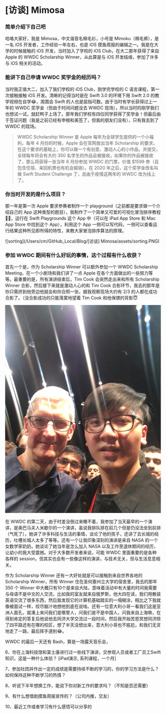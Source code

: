 # [访谈] Mimosa

### 简单介绍下自己吧

哈咯大家好，我是 Mimosa，中文谐音名棉毛衫，小号是 Mimoku（棉毛裤），是一名 iOS 开发者，工作经验一年左右，也是 iOS 摸鱼周报的编辑之一。我是在大学的时候接触的 iOS 开发，当时加入了学校的 iOS Club，在大二那年获得了来自 Apple 的 WWDC Scholarship Winner，从此算是与 iOS 开发结缘，参加了许多与 iOS 相关的活动。

### 能讲下自己申请 WWDC 奖学金的经历吗？

当时我正值大二，加入了我们学校的 iOS Club，刚学完学校的 C 语言课程，第一次接触接触 iOS 开发。清晰的记得当时是在 Swift 3.0 的环境下用 Swift 2.0 的教学视频在自学😂，周围会 Swift 的人也是屈指可数。由于当时有学长获得过上一年的 WWDC 奖学金（但由于时间问题没去 WWDC 现场），所以当时的刚学我们也想试一试，就赶鸭子上场了。那年我们学校有四位同学获得了奖学金！但最后由于签证问题（我是之前已经有申根和美签了，但我的朋友们没有），只有我去到了 WWDC 的现场。

> WWDC Scholarship Winner 是 Apple 每年为全球学生提供的一个小福利，每年 4 月份的时候，Apple 会在官网放出当年 Scholarship 的要求，在这个要求的基础上，你可以做一个有创意、激动人心的小作品，并提交，全球每年将会有大约 350 名学生的作品会被接收。如果你的作品被接收了，那么将获得一张当年 6 月份参加 WWDC 的门票，价值 $1599 😎（且包含住宿、来回机票也有机会报销）。在 2020 年之后，这个奖学金改名叫做 Swift Student Challenge 了，且由于疫情这两年的 WWDC 改为线上了。

### 你当时开发的是什么项目？
那一年是第一次 Apple 要求参赛者制作一个 playground（之前都是要求做一个介绍自己的 App 这种类型的题目），我制作了一个简单又可爱的可视化冒泡排序教程💂‍♀️，运行在 Swift Playgrounds 这个 App 中（可以在 iPad App Store 和 Mac App Store 中找到这个 App），利用这个 App 一侧可以写代码，一侧可以查看运行结果这种所见即所得的特性，来教大家冒泡排序算法的原理。

![sorting](/Users/cm/GitHub_Local/Blog/[访谈] Mimosa/assets/sorting.PNG)

### 参加 WWDC 期间有什么好玩的事情，这个过程有什么收获？

首先一个是，作为 Scholarship Winner 可以额外参加一个 WWDC Scholarship Meeting，在一个小剧场和我们讲了一点 Apple 在各个方面做出的一些努力等等。最重要的是，所有演讲结束后，Tim Cook 会突然走出来和所有 Scholarship Winner 合影，然后接下来就是激动人心的和 Tim Cook 合影环节，我去的那年是你只需挤到他旁边他就会和你合照一张，据我观察现场大约有 2/3 的人都在成功合影了。（没合影成功的只能落寞地望着 Tim Cook 和他保镖的背影😇

![shuai](assets/shuai.JPG)

在 WWDC 的第二天，由于时差没倒过来睡不着，我参加了当天最早的一个演讲，是奥巴马夫人米歇尔的一个演讲，虽说我排队排在前几个但是仍没法坐到前排（气死了），她讲了许多科技与生活的事情，谈论了他的孩子，还讲了去长城的经历，吐槽长城人太多了等等。还有一个让我印象深刻的演讲是来自 NASA 的一个女数学家奶奶，她谈论了她当年是怎么加入 NASA 以及工作至退休期间的经历，让幼小的我大受震撼。对于大多数开发者来说，可能 WWDC 里面重要的是各种各样的 session，但其实也会有一些像这样的演讲，与技术无关，但与生活息息相关。

作为 Scholarship Winner 还有一大好处就是可以接触到来自世界各地的 Scholarship Winner，所有 Winner 住在圣何塞州立大学的宿舍里，我去的那年 350 个 Winner 中大概只有10个是来自大陆，意味着活动中有大量的时间我需要与母语不是中文的人交流，比如我的室友就来自俄罗斯，他大四在读，我们用散装英语交流了很多东西，然后我发现它的计算机基础踏实的一塌糊涂，相比之下我就像被面试一样，绞尽脑汁地想他到底在说啥。还有一位意大利小哥一看我们这是亚洲人面孔，就凑上来问我们是哪里人，问我们是不是中国人，问我来自上海嘛，在得到肯定的答复后他说他去同济大学交流过一段时间，然后我开始苦思冥想同济除了四平路还有在哪的校区，想了半天没想出来，意大利小哥也不尴尬，和我们无言地走了一路，最后挥手道别😂。

WWDC 的最后一天还有 Bash，算是一场露天音乐会，

6、你在上海科技馆和富士康进行过一些线下演讲，交参观人员或者工厂员工Swift知识，这是一种什么体验？
[iPad演示, 系列课程，一个月]

7、参加社团并作出一定的成绩是需要持续不断的学习的，你的学习方法是什么？如何保持这种不断学习的热情？

8、听说下半年想换工作，能说下你对新工作的要求吗？（不知是否还需要）

9、有什么想借助摸鱼周报宣传的？（公司内推，交友）

10、最近工作或者学习有什么感悟可以分享的